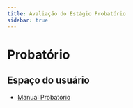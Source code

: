 ```yaml
---
title: Avaliação do Estágio Probatório
sidebar: true
---
```


# Probatório

## Espaço do usuário

* [Manual Probatório](http://docs.dgti.ifce.edu.br/doku.php?id=sistemas:suap:probatorio:manualdousuario)